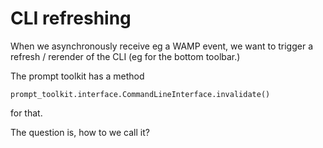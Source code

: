 # CLI refreshing

When we asynchronously receive eg a WAMP event, we want to trigger a refresh / rerender of the CLI (eg for the bottom toolbar.)

The prompt toolkit has a method

    prompt_toolkit.interface.CommandLineInterface.invalidate()

for that.

The question is, how to we call it?

